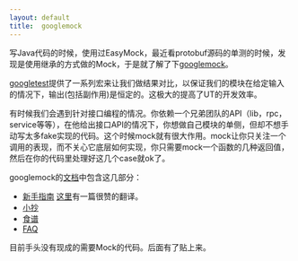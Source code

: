 ```yaml
---
layout: default
title:  googlemock
---
```


写Java代码的时候，使用过EasyMock，最近看protobuf源码的单测的时候，发现是使用继承的方式做的Mock，于是就了解了下[googlemock](https://code.google.com/p/googlemock/)。

[googletest](https://code.google.com/p/googletest/)提供了一系列宏来让我们做结果对比，以保证我们的模块在给定输入的情况下，输出(包括副作用)是恒定的。这极大的提高了UT的开发效率。

有时候我们会遇到针对接口编程的情况。你依赖一个兄弟团队的API（lib，rpc，service等等），在他给出接口API的情况下，你想做自己模块的单侧，但却不想手动写太多fake实现的代码。这个时候mock就有很大作用。mock让你只关注一个调用的表现，而不关心它底层如何实现，你只需要mock一个函数的几种返回值，然后在你的代码里处理好这几个case就ok了。

googlemock的[文档](https://code.google.com/p/googlemock/wiki/Documentation)中包含这几部分：

+ [新手指南](https://code.google.com/p/googlemock/wiki/ForDummies) [这里](http://koalaquwei.ucoz.com/_ld/0/75_Google_Mock.pdf)有一篇很赞的翻译。
+ [小抄](https://code.google.com/p/googlemock/wiki/CheatSheet)
+ [食谱](https://code.google.com/p/googlemock/wiki/CookBook)
+ [FAQ](https://code.google.com/p/googlemock/wiki/FrequentlyAskedQuestions)


目前手头没有现成的需要Mock的代码。后面有了贴上来。